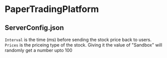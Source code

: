 # PaperTradingPlatform

## ServerConfig.json
```Interval``` is the time (ms) before sending the stock price back to users.<br />
```Prices``` is the priceing type of the stock. Giving it the value of "Sandbox" will randomly get a number upto 100
